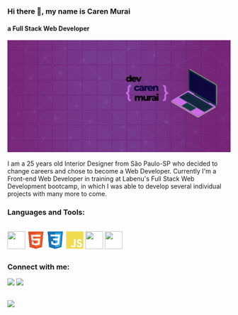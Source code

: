 ### Hi there 👋, my name is Caren Murai
#### a Full Stack Web Developer 
![](https://github.com/carenmurai/carenmurai/blob/main/bannerdev.png)

I am a 25 years old Interior Designer from São Paulo-SP who decided to change careers and chose to become a Web Developer. Currently I'm a Front-end Web Developer in training at Labenu's Full Stack Web Development bootcamp, in which I was able to develop several individual projects with many more to come.

### Languages and Tools:
<div style="display: inline_block"><br>

<img align="center" height="40" width="40" src="https://cdn.jsdelivr.net/gh/devicons/devicon/icons/git/git-original.svg" />
<img align="center" height="40" width="40" src="https://raw.githubusercontent.com/devicons/devicon/master/icons/html5/html5-original.svg">
<img align="center" height="40" width="40" src="https://raw.githubusercontent.com/devicons/devicon/master/icons/css3/css3-original.svg">
<img align="center" height="40" width="40" src="https://raw.githubusercontent.com/devicons/devicon/master/icons/javascript/javascript-plain.svg">
<img align="center" height="40" width="40" src="https://cdn.jsdelivr.net/gh/devicons/devicon/icons/react/react-original.svg">
<img align="center" height="40" width="40" src="https://logodownload.org/wp-content/uploads/2019/10/adobe-photoshop-logo-2048x1997.png">

</div>

##

### Connect with me:
<div>
  <a href = "mailto:carenmuraii@gmail.com"><img src="https://img.shields.io/badge/-Gmail-%23333?style=for-the-badge&logo=gmail&logoColor=white" target="_blank"></a>
  <a href="https://www.linkedin.com/in/caren-murai" target="_blank"><img src="https://img.shields.io/badge/-LinkedIn-%230077B5?style=for-the-badge&logo=linkedin&logoColor=white" target="_blank"></a>
 </div>





## 

![](https://github-readme-stats.vercel.app/api?username=carenmurai&show_icons=true&theme=omni)
